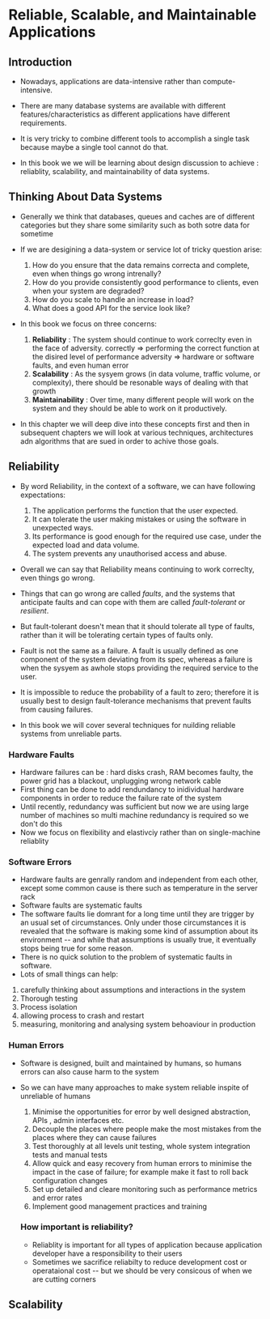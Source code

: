 # Reliable, Scalable, and Maintainable Applications

## Introduction

- Nowadays, applications are data-intensive rather than compute-intensive.

- There are many database systems are available with different features/characteristics as different applications have different requirements.
- It is very tricky to combine different tools to accomplish a single task because maybe a single tool cannot do that.
- In this book we we will be learning about design discussion to achieve : reliablity, scalability, and maintainability of data systems.


## Thinking About Data Systems

- Generally we think that databases, queues and caches are of different categories but they share some similarity such as both sotre data for sometime
- If we are desigining  a data-system or service lot of tricky question arise:
   1. How do you ensure that the data remains correcta and complete, even when things go wrong intrenally?
   2. How do you provide consistently good performance to clients, even when your system are degraded?
   3. How do you scale to handle an increase in load?
   4. What does a good API for the service look like?

- In this book we focus on three concerns:
   1. **Reliability** : The system should continue to work correclty even in the face of adversity.
        correctly => performing the correct function at the disired level of performance
        adversity => hardware or software faults, and even human error
   2. **Scalability** : As the sysyem grows (in data volume, traffic volume, or complexity), there should be resonable ways of dealing with that growth
   3. **Maintainability** : Over time, many different people will work on the system and they should be able to work on it productively.
  
- In this chapter we will deep dive into these concepts first and then in subsequent chapters we will look at various techniques, architectures adn algorithms that are sued in order to achive those goals.


## Reliability

- By word Reliability, in the context of a software, we can have following expectations:
  1. The application performs the function that the user expected.
  2. It can tolerate the user making mistakes or using the software in unexpected ways.
  3. Its performance is good enough for the required use case, under the expected load and data volume.
  4. The system prevents any unauthorised access and abuse.
  
- Overall we can say that Reliability means continuing to work correclty, even things go wrong.
- Things that can go wrong are called *faults*, and the systems that anticipate faults and can cope with them are called *fault-tolerant* or *resilient*.
- But fault-tolerant doesn't mean that it should tolerate all type of faults, rather than it will be tolerating certain types of faults only.
- Fault is not the same as a failure. A fault is usually defined as one component of the system deviating from its spec, whereas a failure is when the sysyem as awhole stops providing the required service to the user. 
- It is impossible to reduce the probability of a fault to zero; therefore it is usually best to design fault-tolerance mechanisms that prevent faults from causing failures.
- In this book we will cover several techniques for nuilding reliable systems from unreliable parts.


### Hardware Faults


- Hardware failures can be : hard disks crash, RAM becomes faulty, the power grid has a blackout, unplugging wrong network cable
- First thing can be done to add rendundancy to inidividual hardware components in order to reduce the failure rate of the system
- Until recently, redundancy was sufficient but now we are using large number of machines so multi machine redundancy is required so we don't do this
- Now we focus on flexibility and elastivciy rather than on single-machine reliablity


### Software Errors

- Hardware faults are genrally random and independent from each other, except some common cause is there such as temperature in the server rack
- Software faults are systematic faults 
- The software faults lie domrant for a long time until they are trigger by an usual set of circumstances. Only under those circumstances it is revealed that the software is making some kind of assumption about its environment -- and while that assumptions is usually true, it eventually stops being true for some reason.
- There is no quick solution to the problem of systematic faults in software. 
- Lots of small things can help:
 1. carefully thinking about assumptions and interactions in the system
 2. Thorough testing
 3. Process isolation
 4. allowing process to crash and restart
 5. measuring, monitoring and analysing system behoaviour in production


### Human Errors

- Software is designed, built and maintained by humans, so humans errors can also cause harm to the system
- So we can have many approaches to make system reliable inspite of unreliable of humans
  1. Minimise the opportunities for error by well designed abstraction, APIs , admin interfaces etc.
  2. Decouple the places where people make the most mistakes from the places where they can cause failures
  3. Test thoroughly at all levels unit testing, whole system integration tests and manual tests
  4. Allow quick and easy recovery from human errors to minimise the impact in the case of failure; for example make it fast to roll back configuration changes
  5. Set up detailed and cleare monitoring such as performance metrics and error rates
  6. Implement good management practices and training
  
  
  ### How important is reliability?
  
  - Reliablity is important for all types of application because application developer have a responsibility to their users
  - Sometimes we sacrifice reliabilty to reduce development cost or operataional cost -- but we should be very consicous of when we are cutting corners
  
  
 ## Scalability
 



